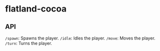 # flatland-cocoa

## API

`/spawn`: Spawns the player.
`/idle`: Idles the player.
`/move`: Moves the player.
`/turn`: Turns the player.

